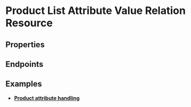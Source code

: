 # Product List Attribute Value Relation Resource

## Properties

<ResourceProperties :resource="'product_list_attribute_value_relation'" :lang="'en'"/>

## Endpoints

[//]: <> (GET ENDPOINT)
<ResourceEndpoint :resource="'product_list_attribute_value_relation'" :endpoint="'get'" :lang="'en'">

<template v-slot:responseJSON>

<<< @/docs/fixtures/api/product_list_attribute_value_relation/response/json/get_id.json

</template>

<template v-slot:responseXML>

<<< @/docs/fixtures/api/product_list_attribute_value_relation/response/xml/get_id.xml

</template>

</ResourceEndpoint>

[//]: <> (GETCOLLECTION ENDPOINT)
<ResourceEndpoint :resource="'product_list_attribute_value_relation'" :endpoint="'getCollection'" :lang="'en'">

<template v-slot:responseJSON>

<<< @/docs/fixtures/api/product_list_attribute_value_relation/response/json/get_page.json

</template>

<template v-slot:responseXML>

<<< @/docs/fixtures/api/product_list_attribute_value_relation/response/xml/get_page.xml

</template>

</ResourceEndpoint>

[//]: <> (POST ENDPOINT)
<ResourceEndpoint :resource="'product_list_attribute_value_relation'" :endpoint="'post'" :lang="'en'">

<template v-slot:request>

<<< @/docs/fixtures/api/product_list_attribute_value_relation/request/post.json

</template>

<template v-slot:responseJSON>

<<< @/docs/fixtures/api/product_list_attribute_value_relation/response/json/get_id.json

</template>

<template v-slot:responseXML>

<<< @/docs/fixtures/api/product_list_attribute_value_relation/response/xml/get_id.xml

</template>

</ResourceEndpoint>

[//]: <> (PUT ENDPOINT)
<ResourceEndpoint :resource="'product_list_attribute_value_relation'" :endpoint="'put'" :lang="'en'">

<template v-slot:request>

<<< @/docs/fixtures/api/product_list_attribute_value_relation/request/put.json

</template>

<template v-slot:responseJSON>

<<< @/docs/fixtures/api/product_list_attribute_value_relation/response/json/get_id.json

</template>

<template v-slot:responseXML>

<<< @/docs/fixtures/api/product_list_attribute_value_relation/response/xml/get_id.xml

</template>

</ResourceEndpoint>

[//]: <> (DELETE ENDPOINT)
<ResourceEndpoint :resource="'product_list_attribute_value_relation'" :endpoint="'delete'" :lang="'en'"/>

## Examples
- [**Product attribute handling**](../development/api-examples/08_product_attribute_handling.md)
